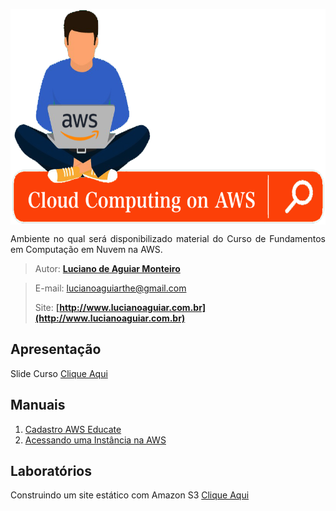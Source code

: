 
<p align="center"><img src="manuscript/images/banner-cloud.png"  width="600" height="345" align="middle"/></p>

<p align="justify">Ambiente no qual será disponibilizado material do Curso de Fundamentos em Computação em Nuvem na AWS.</p>

> Autor: **[Luciano de Aguiar Monteiro](https://github.com/lucianoaguiarthe)**

> E-mail: lucianoaguiarthe@gmail.com
> 
> Site: **[http://www.lucianoaguiar.com.br](http://www.lucianoaguiar.com.br)**


## Apresentação
Slide Curso [Clique Aqui](manuscript/anexos//slide/Cloud_Fundamentals.pdf)

## Manuais
1. [Cadastro AWS Educate](manuscript/awseducate-registration.md)
2. [Acessando uma Instância na AWS](manuscript/acesso.md)


## Laboratórios
Construindo um site estático com Amazon S3 [Clique Aqui](manuscript/anexos/laoratorios/site_static_bucket.pdf)